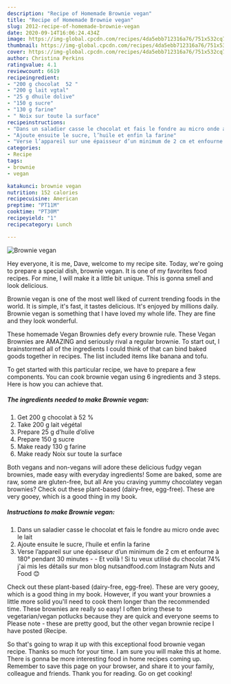 ```yaml
---
description: "Recipe of Homemade Brownie vegan"
title: "Recipe of Homemade Brownie vegan"
slug: 2012-recipe-of-homemade-brownie-vegan
date: 2020-09-14T16:06:24.434Z
image: https://img-global.cpcdn.com/recipes/4da5ebb712316a76/751x532cq70/brownie-vegan-photo-principale-de-la-recette.jpg
thumbnail: https://img-global.cpcdn.com/recipes/4da5ebb712316a76/751x532cq70/brownie-vegan-photo-principale-de-la-recette.jpg
cover: https://img-global.cpcdn.com/recipes/4da5ebb712316a76/751x532cq70/brownie-vegan-photo-principale-de-la-recette.jpg
author: Christina Perkins
ratingvalue: 4.1
reviewcount: 6619
recipeingredient:
- "200 g chocolat  52 "
- "200 g lait vgtal"
- "25 g dhuile dolive"
- "150 g sucre"
- "130 g farine"
- " Noix sur toute la surface"
recipeinstructions:
- "Dans un saladier casse le chocolat et fais le fondre au micro onde avec le lait"
- "Ajoute ensuite le sucre, l’huile et enfin la farine"
- "Verse l’appareil sur une épaisseur d’un minimum de 2 cm et enfourne à 180° pendant 30 minutes  Et voilà ! Si tu veux utilisé du chocolat 74% j&#39;ai mis les détails sur mon blog nutsandfood.com Instagram Nuts and Food 😊"
categories:
- Recipe
tags:
- brownie
- vegan

katakunci: brownie vegan 
nutrition: 152 calories
recipecuisine: American
preptime: "PT11M"
cooktime: "PT30M"
recipeyield: "1"
recipecategory: Lunch

---
```



![Brownie vegan](https://img-global.cpcdn.com/recipes/4da5ebb712316a76/751x532cq70/brownie-vegan-photo-principale-de-la-recette.jpg)

Hey everyone, it is me, Dave, welcome to my recipe site. Today, we're going to prepare a special dish, brownie vegan. It is one of my favorites food recipes. For mine, I will make it a little bit unique. This is gonna smell and look delicious.

Brownie vegan is one of the most well liked of current trending foods in the world. It is simple, it's fast, it tastes delicious. It's enjoyed by millions daily. Brownie vegan is something that I have loved my whole life. They are fine and they look wonderful.

These homemade Vegan Brownies defy every brownie rule. These Vegan Brownies are AMAZING and seriously rival a regular brownie. To start out, I brainstormed all of the ingredients I could think of that can bind baked goods together in recipes. The list included items like banana and tofu.


To get started with this particular recipe, we have to prepare a few components. You can cook brownie vegan using 6 ingredients and 3 steps. Here is how you can achieve that.

<!--inarticleads1-->

##### The ingredients needed to make Brownie vegan:

1. Get 200 g chocolat à 52 %
1. Take 200 g lait végétal
1. Prepare 25 g d’huile d’olive
1. Prepare 150 g sucre
1. Make ready 130 g farine
1. Make ready  Noix sur toute la surface


Both vegans and non-vegans will adore these delicious fudgy vegan brownies, made easy with everyday ingredients! Some are baked, some are raw, some are gluten-free, but all Are you craving yummy chocolatey vegan brownies? Check out these plant-based (dairy-free, egg-free). These are very gooey, which is a good thing in my book. 

<!--inarticleads2-->

##### Instructions to make Brownie vegan:

1. Dans un saladier casse le chocolat et fais le fondre au micro onde avec le lait
1. Ajoute ensuite le sucre, l’huile et enfin la farine
1. Verse l’appareil sur une épaisseur d’un minimum de 2 cm et enfourne à 180° pendant 30 minutes -  - Et voilà ! Si tu veux utilisé du chocolat 74% j&#39;ai mis les détails sur mon blog nutsandfood.com Instagram Nuts and Food 😊


Check out these plant-based (dairy-free, egg-free). These are very gooey, which is a good thing in my book. However, if you want your brownies a little more solid you&#39;ll need to cook them longer than the recommended time. These brownies are really so easy! I often bring these to vegetarian/vegan potlucks because they are quick and everyone seems to Please note - these are pretty good, but the other vegan brownie recipe I have posted (Recipe. 

So that's going to wrap it up with this exceptional food brownie vegan recipe. Thanks so much for your time. I am sure you will make this at home. There is gonna be more interesting food in home recipes coming up. Remember to save this page on your browser, and share it to your family, colleague and friends. Thank you for reading. Go on get cooking!
